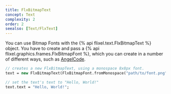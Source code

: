 ```yaml
---
title: FlxBitmapText
concept: Text
complexity: 2
order: 2
seealso: [Text/FlxText]
---
```

You can use Bitmap Fonts with the {% api flixel.text.FlxBitmapText %} object. You have to create and pass a {% api flixel.graphics.frames.FlxBitmapFont %}, which you can create in a number of different ways, such as [AngelCode](https://www.angelcode.com/products/bmfont/).

```haxe
// creates a new FlxBitmapText, using a monospace 8x8px font.
text = new FlxBitmapText(FlxBitmapFont.fromMonospace("path/to/font.png", FlxBitmapFont.DEFAULT_CHARS, FlxPoint.get( 8, 8)));

// set the text's text to "Hello, World!"
text.text = "Hello, World!";
```
